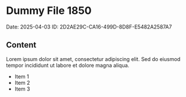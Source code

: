 # Dummy File 1850

Date: 2025-04-03
ID: 2D2AE29C-CA16-499D-8D8F-E5482A2587A7

## Content

Lorem ipsum dolor sit amet, consectetur adipiscing elit.
Sed do eiusmod tempor incididunt ut labore et dolore magna aliqua.

* Item 1
* Item 2
* Item 3

